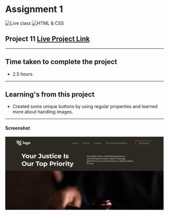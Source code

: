 # Assignment 1

![Live class](https://img.shields.io/badge/LIVE--CLASS-PROJECT--3-lightgrey)
![HTML & CSS](https://img.shields.io/badge/HTML-CSS-orange)




## Project 11 [Live Project Link](https://js-bootcamp-project-3.netlify.app/)
---
## Time taken to complete the project

-   2.5 hours.
---
## Learning's from this project
 -   Created some unique buttons by using regular properties and learned more about handling images.

---



#### Screenshot

![Desktop](./screenshot/Screenshot%202022-08-14%20074740.png)